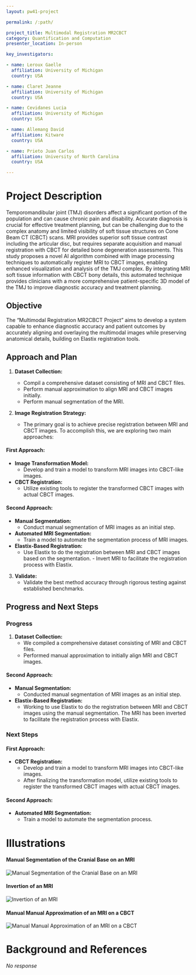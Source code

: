 ```yaml
---
layout: pw41-project

permalink: /:path/

project_title: Multimodal Registration MR2CBCT
category: Quantification and Computation
presenter_location: In-person

key_investigators:

- name: Leroux Gaelle
  affiliation: University of Michigan
  country: USA

- name: Claret Jeanne
  affiliation: University of Michigan
  country: USA

- name: Cevidanes Lucia
  affiliation: University of Michigan
  country: USA

- name: Allemang David
  affiliation: Kitware
  country: USA

- name: Prieto Juan Carlos
  affiliation: University of North Carolina
  country: USA

---
```


# Project Description

<!-- Add a short paragraph describing the project. -->


Temporomandibular joint (TMJ) disorders affect a significant portion of the population and can cause chronic pain and disability. Accurate diagnosis is crucial for effective treatment planning, but can be challenging due to the complex anatomy and limited visibility of soft tissue structures on Cone Beam CT (CBCT) scans. MRI provides superior soft tissue contrast including the articular disc, but requires separate acquisition and manual registration with CBCT for detailed bone degeneration assessments. This study proposes a novel AI algorithm combined with image processing techniques to automatically register MRI to CBCT images, enabling enhanced visualization and analysis of the TMJ complex.  By integrating MRI soft tissue information with CBCT bony details, this automated technique provides clinicians with a more comprehensive patient-specific 3D model of the TMJ to improve diagnostic accuracy and treatment planning.



## Objective

<!-- Describe here WHAT you would like to achieve (what you will have as end result). -->


The “Multimodal Registration MR2CBCT Project” aims to develop a system capable to enhance diagnostic accuracy and patient outcomes by accurately aligning and overlaying the multimodal images while preserving anatomical details, building on Elastix registration tools.



## Approach and Plan

<!-- Describe here HOW you would like to achieve the objectives stated above. -->

1. **Dataset Collection:**
   - Compil a comprehensive dataset consisting of MRI and CBCT files.
   - Perform manual approximation to align MRI and CBCT images initially.
   - Perform manual segmentation of the MRI.

2. **Image Registration Strategy:**
   - The primary goal is to achieve precise registration between MRI and CBCT images. To accomplish this, we are exploring two main approaches:

#### First Approach:
   - **Image Transformation Model:** 
     - Develop and train a model to transform MRI images into CBCT-like images.
   - **CBCT Registration:**
     - Utilize existing tools to register the transformed CBCT images with actual CBCT images.

#### Second Approach:
   - **Manual Segmentation:**
     - Conduct manual segmentation of MRI images as an initial step.
   - **Automated MRI Segmentation:**
     - Train a model to automate the segmentation process of MRI images.
   - **Elastix-Based Registration:**
     - Use Elastix to do the registration between MRI and CBCT images based on the segmentation.
           - Invert MRI to facilitate the registration process with Elastix.
3. **Validate:**
   - Validate the best method accuracy through rigorous testing against established benchmarks.




## Progress and Next Steps

<!-- Update this section as you make progress, describing of what you have ACTUALLY DONE.
     If there are specific steps that you could not complete then you can describe them here, too. -->

### Progress

1. **Dataset Collection:**
   - We compiled a comprehensive dataset consisting of MRI and CBCT files.
   - Performed manual approximation to initially align MRI and CBCT images.


#### Second Approach:
   - **Manual Segmentation:**
     - Conducted manual segmentation of MRI images as an initial step.
   - **Elastix-Based Registration:**
     - Working to use Elastix to do the registration between MRI and CBCT images using the manual segmentation. The MRI has been inverted to facilitate the registration process with Elastix.

### Next Steps

#### First Approach:
   - **CBCT Registration:**
     - Develop and train a model to transform MRI images into CBCT-like images.
     - After finalizing the transformation model, utilize existing tools to register the transformed CBCT images with actual CBCT images.

#### Second Approach:
   - **Automated MRI Segmentation:**
     - Train a model to automate the segmentation process.





# Illustrations
#### Manual Segmentation of the Cranial Base on an MRI
![Manual Segmentation of the Cranial Base on an MRI](https://github.com/NA-MIC/ProjectWeek/assets/91245687/a4a73f38-5e28-4d32-a5ad-816cad73b118)

#### Invertion of an MRI
![Invertion of an MRI](https://github.com/NA-MIC/ProjectWeek/assets/91245687/7b8e4f61-90cf-45e8-99de-7e461fc1365b)

#### Manual Manual Approximation of an MRI on a CBCT
![Manual Manual Approximation of an MRI on a CBCT](https://github.com/NA-MIC/ProjectWeek/assets/91245687/5c4211ce-e930-4bf0-b9d8-a1193a29ea0a)


# Background and References

<!-- If you developed any software, include link to the source code repository.
     If possible, also add links to sample data, and to any relevant publications. -->


_No response_

